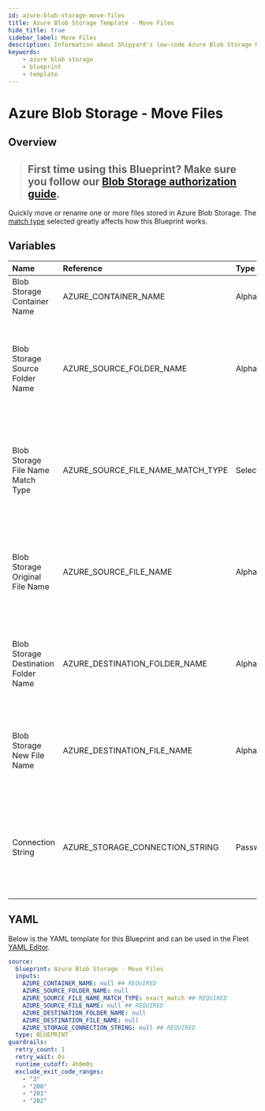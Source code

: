 ```yaml
---
id: azure-blob-storage-move-files
title: Azure Blob Storage Template - Move Files
hide_title: true
sidebar_label: Move Files
description: Information about Shipyard's low-code Azure Blob Storage Move Files blueprint. Quickly move one or more files from an Azure Blob Storage container. Once the files have moved, transfer them to another service or run another Vessel against the data.
keywords:
    - azure blob storage
    - blueprint
    - template
---
```


# Azure Blob Storage - Move Files

## Overview

> ## **First time using this Blueprint? Make sure you follow our [Blob Storage authorization guide](https://www.shipyardapp.com/docs/blueprint-library/azure-blob-storage/azure-blob-storage-authorization/)**.

Quickly move or rename one or more files stored in Azure Blob Storage. The [match type](https://www.shipyardapp.com/docs/reference/blueprint-library/match-type/) selected greatly affects how this Blueprint works.



## Variables

| Name | Reference | Type | Required | Default | Options | Description |
|:---|:---|:---|:---|:---|:---|:---|
| Blob Storage Container Name | AZURE_CONTAINER_NAME | Alphanumeric | :white_check_mark: | - | - | Name of the target Azure storage container. |
| Blob Storage Source Folder Name | AZURE_SOURCE_FOLDER_NAME | Alphanumeric | :heavy_minus_sign: | - | - | Name of the folder where the target file is stored in the Azure storage container. If left blank, the root directory will be used |
| Blob Storage File Name Match Type | AZURE_SOURCE_FILE_NAME_MATCH_TYPE | Select | :white_check_mark: | `exact_match` | Exact Match: `exact_match`<br></br><br></br>Regex Match: `regex_match` | Determines if the text in "Azure Storage File Name" will look for one file with exact match, or multiple files using regex. |
| Blob Storage Original File Name | AZURE_SOURCE_FILE_NAME | Alphanumeric | :white_check_mark: | - | - | Name of the target file(s) in the Azure storage storage container. Can be regex if "Match Type" is set accordingly. |
| Blob Storage Destination Folder Name | AZURE_DESTINATION_FOLDER_NAME | Alphanumeric | :heavy_minus_sign: | - | - | The folder to where the target file will be moved to. If left blank then the root directory will be used |
| Blob Storage New File Name | AZURE_DESTINATION_FILE_NAME | Alphanumeric | :heavy_minus_sign: | - | - | The name of the file (if it is going to change) once it is moved, if left blank then it will retain the same name |
| Connection String | AZURE_STORAGE_CONNECTION_STRING | Password | :white_check_mark: | - | - | Connection string for programmatic access to download the file from the specified Azure storage container. |


## YAML

Below is the YAML template for this Blueprint and can be used in the Fleet [YAML Editor](../../reference/fleets.md#yaml-editor).

```yaml
source:
  blueprint: Azure Blob Storage - Move Files
  inputs:
    AZURE_CONTAINER_NAME: null ## REQUIRED
    AZURE_SOURCE_FOLDER_NAME: null 
    AZURE_SOURCE_FILE_NAME_MATCH_TYPE: exact_match ## REQUIRED
    AZURE_SOURCE_FILE_NAME: null ## REQUIRED
    AZURE_DESTINATION_FOLDER_NAME: null 
    AZURE_DESTINATION_FILE_NAME: null 
    AZURE_STORAGE_CONNECTION_STRING: null ## REQUIRED
  type: BLUEPRINT
guardrails:
  retry_count: 1
  retry_wait: 0s
  runtime_cutoff: 4h0m0s
  exclude_exit_code_ranges:
    - "3"
    - "200"
    - "201"
    - "202"
```
